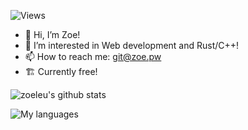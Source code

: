 ![Views](https://komarev.com/ghpvc/?username=zoeleu)

- 👋 Hi, I’m Zoe!
- 👀 I’m interested in Web development and Rust/C++!
- 📫 How to reach me: git@zoe.pw
- 🏗️ Currently free!

![zoeleu's github stats](https://github-readme-stats.vercel.app/api?username=zoeleu&theme=dark&show_icons=true)

![My languages](https://github-readme-stats.vercel.app/api/top-langs/?username=zoeleu&theme=dark&show_icons=true)
